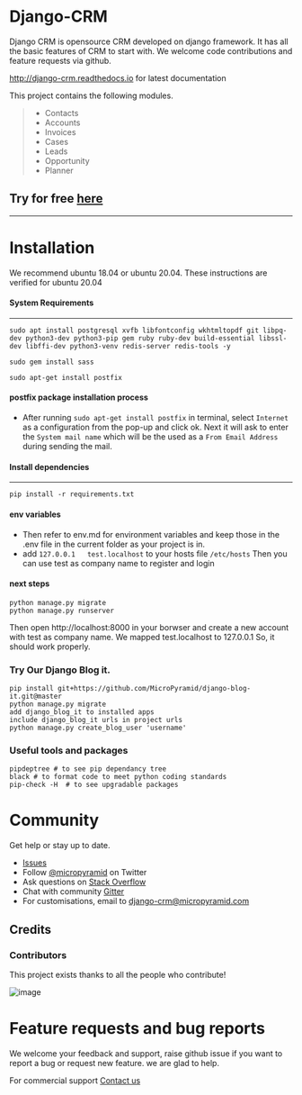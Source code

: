 Django-CRM
==========

Django CRM is opensource CRM developed on django framework. It has all
the basic features of CRM to start with. We welcome code contributions
and feature requests via github.

<http://django-crm.readthedocs.io> for latest documentation

This project contains the following modules.

> -   Contacts
> -   Accounts
> -   Invoices
> -   Cases
> -   Leads
> -   Opportunity
> -   Planner

## Try for free [here](https://bottlecrm.com/)
---

# Installation
We recommend ubuntu 18.04 or ubuntu 20.04. These instructions are verified for ubuntu 20.04

#### System Requirements
---

```
sudo apt install postgresql xvfb libfontconfig wkhtmltopdf git libpq-dev python3-dev python3-pip gem ruby ruby-dev build-essential libssl-dev libffi-dev python3-venv redis-server redis-tools -y

sudo gem install sass

sudo apt-get install postfix

```

#### postfix package installation process
* After running ```sudo apt-get install postfix``` in terminal, select ```Internet``` as a configuration from the pop-up and click ok. Next it will ask to enter the ```System mail name``` which will be the used as a ```From Email Address``` during sending the mail.

#### Install dependencies
---

```
pip install -r requirements.txt
```

#### env variables
* Then refer to env.md for environment variables and keep those in the .env file in the current folder as your project is in.
* add ```127.0.0.1   test.localhost``` to your hosts file ```/etc/hosts``` Then you can use test as company name to register and login

#### next steps
```
python manage.py migrate
python manage.py runserver
```
Then open http://localhost:8000 in your borwser and create a new account with test as company name. We mapped test.localhost to 127.0.0.1 So, it should work properly.


### Try Our Django Blog it.

```
pip install git+https://github.com/MicroPyramid/django-blog-it.git@master
python manage.py migrate
add django_blog_it to installed apps
include django_blog_it urls in project urls
python manage.py create_blog_user 'username'

```

### Useful tools and packages
```
pipdeptree # to see pip dependancy tree
black # to format code to meet python coding standards
pip-check -H  # to see upgradable packages
```

Community
=========

Get help or stay up to date.

-   [Issues](<https://github.com/MicroPyramid/Django-CRM/issues>)
-   Follow [@micropyramid](<https://twitter.com/micropyramid>) on Twitter
-   Ask questions on [Stack Overflow](<https://stackoverflow.com/questions/tagged/django-crm>)
-   Chat with community [Gitter](<https://gitter.im/MicroPyramid/Django-CRM>)
-   For customisations, email to <django-crm@micropyramid.com>

Credits
-------

### Contributors

This project exists thanks to all the people who contribute!

![image](https://opencollective.com/django-crm/contributors.svg?width=890&button=false)


Feature requests and bug reports
================================

We welcome your feedback and support, raise github issue if you want to
report a bug or request new feature. we are glad to help.

For commercial support [Contact us](https://micropyramid.com/contact-us/)